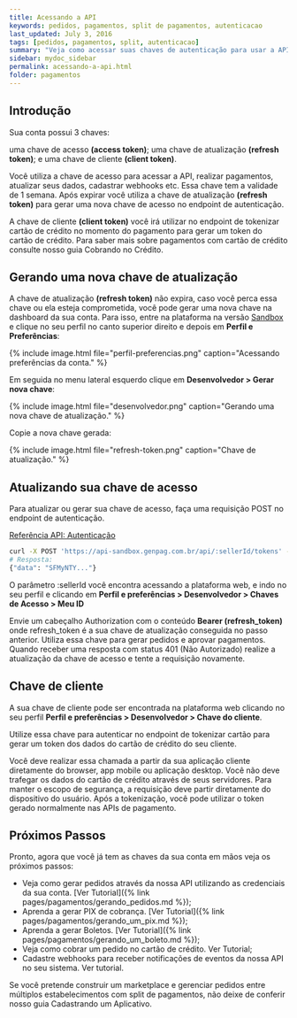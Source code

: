```yaml
---
title: Acessando a API
keywords: pedidos, pagamentos, split de pagamentos, autenticacao
last_updated: July 3, 2016
tags: [pedidos, pagamentos, split, autenticacao]
summary: "Veja como acessar suas chaves de autenticação para usar a API."
sidebar: mydoc_sidebar
permalink: acessando-a-api.html
folder: pagamentos
---
```


## Introdução
Sua conta possui 3 chaves:

uma chave de acesso **(access token)**;
uma chave de atualização **(refresh token)**;
e uma chave de cliente **(client token)**.

Você utiliza a chave de acesso para acessar a API, realizar pagamentos, atualizar seus dados, cadastrar webhooks etc. Essa chave tem a validade de 1 semana. Após expirar você utiliza a chave de atualização **(refresh token)** para gerar uma nova chave de acesso no endpoint de autenticação.

A chave de cliente **(client token)** você irá utilizar no endpoint de tokenizar cartão de crédito no momento do pagamento para gerar um token do cartão de crédito. Para saber mais sobre pagamentos com cartão de crédito consulte nosso guia Cobrando no Crédito.

## Gerando uma nova chave de atualização
A chave de atualização **(refresh token)** não expira, caso você perca essa chave ou ela esteja comprometida, você pode gerar uma nova chave na dashboard da sua conta. Para isso, entre na plataforma na versão [Sandbox](https://business-dev.gen.com.br) e clique no seu perfil no canto superior direito e depois em **Perfil e Preferências**:

{% include image.html file="perfil-preferencias.png" caption="Acessando preferências da conta." %}

Em seguida no menu lateral esquerdo clique em **Desenvolvedor > Gerar nova chave**:

{% include image.html file="desenvolvedor.png" caption="Gerando uma nova chave de atualização." %}

Copie a nova chave gerada:

{% include image.html file="refresh-token.png" caption="Chave de atualização." %}

## Atualizando sua chave de acesso
Para atualizar ou gerar sua chave de acesso, faça uma requisição POST no endpoint de autenticação.

[Referência API: Autenticação](https://docs.gen.com.br/#90042646-b312-4fe8-a5b1-1d53122ef5c9)
```bash
curl -X POST 'https://api-sandbox.genpag.com.br/api/:sellerId/tokens' --data '{}' -H 'Authorization: Bearer (refresh_token)'
# Resposta:
{"data": "SFMyNTY..."}
```


O parâmetro :sellerId você encontra acessando a plataforma web, e indo no seu perfil e clicando em **Perfil e preferências > Desenvolvedor > Chaves de Acesso > Meu ID**

Envie um cabeçalho Authorization com o conteúdo **Bearer (refresh_token)** onde refresh_token é a sua chave de atualização conseguida no passo anterior. Utiliza essa chave para gerar pedidos e aprovar pagamentos. Quando receber uma resposta com status 401 (Não Autorizado) realize a atualização da chave de acesso e tente a requisição novamente.

## Chave de cliente
A sua chave de cliente pode ser encontrada na plataforma web clicando no seu perfil **Perfil e preferências > Desenvolvedor > Chave do cliente**.

Utilize essa chave para autenticar no endpoint de tokenizar cartão para gerar um token dos dados do cartão de crédito do seu cliente.

Você deve realizar essa chamada a partir da sua aplicação cliente diretamente do browser, app mobile ou aplicação desktop. Você não deve trafegar os dados do cartão de crédito através de seus servidores. Para manter o escopo de segurança, a requisição deve partir diretamente do dispositivo do usuário. Após a tokenização, você pode utilizar o token gerado normalmente nas APIs de pagamento.

## Próximos Passos
Pronto, agora que você já tem as chaves da sua conta em mãos veja os próximos passos:

* Veja como gerar pedidos através da nossa API utilizando as credenciais da sua conta. [Ver Tutorial]({% link pages/pagamentos/gerando_pedidos.md %});
* Aprenda a gerar PIX  de cobrança. [Ver Tutorial]({% link pages/pagamentos/gerando_um_pix.md %});
* Aprenda a gerar Boletos. [Ver Tutorial]({% link pages/pagamentos/gerando_um_boleto.md %});
* Veja como cobrar um pedido no cartão de crédito. Ver Tutorial;
* Cadastre webhooks para receber notificações de eventos da nossa API no seu sistema. Ver tutorial.

Se você pretende construir um marketplace e gerenciar pedidos entre múltiplos estabelecimentos com split de pagamentos, não deixe de conferir nosso guia Cadastrando um Aplicativo.
